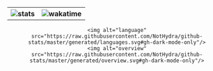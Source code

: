<div align="center">
    <table>
        <th>
            <img alt="stats" src="https://github-readme-stats.vercel.app/api?username=NotHydra&count_private=True&show_icons=true&theme=merko">
        </th>
        <th>
            <img alt="wakatime" src="https://github-readme-stats.vercel.app/api/wakatime?username=NotHydra&langs_count=5&theme=merko"/>
        </th>
    </table>
    
    <img alt="language" src="https://raw.githubusercontent.com/NotHydra/github-stats/master/generated/languages.svg#gh-dark-mode-only"/>
    <img alt="overview" src="https://raw.githubusercontent.com/NotHydra/github-stats/master/generated/overview.svg#gh-dark-mode-only"/>
</div>
